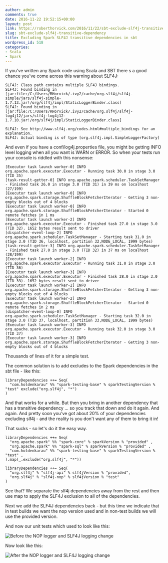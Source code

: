 ```yaml
---
author: admin
comments: true
date: 2016-11-22 19:52:15+00:00
layout: post
link: https://roberthorvick.com/2016/11/22/sbt-exclude-slf4j-transitive-dependency/
slug: sbt-exclude-slf4j-transitive-dependency
title: Excluding Spark SLF4J transitive dependencies in sbt
wordpress_id: 518
categories:
- Scala
- Spark
---
```


If you've written any Spark code using Scala and SBT there s a good chance you've come across this warning about SLF4J:

<!-- more -->

    
    SLF4J: Class path contains multiple SLF4J bindings.
    SLF4J: Found binding in [jar:file:/C:/Users/RHorvick/.ivy2/cache/org.slf4j/slf4j-simple/jars/slf4j-simple-1.7.13.jar!/org/slf4j/impl/StaticLoggerBinder.class]
    SLF4J: Found binding in [jar:file:/C:/Users/RHorvick/.ivy2/cache/org.slf4j/slf4j-log4j12/jars/slf4j-log4j12-1.7.10.jar!/org/slf4j/impl/StaticLoggerBinder.class]
    
    SLF4J: See http://www.slf4j.org/codes.html#multiple_bindings for an explanation.
    SLF4J: Actual binding is of type [org.slf4j.impl.SimpleLoggerFactory]
    


And even if you have a conf/log4j.properties file, you might be getting INFO level logging when all you want is WARN or ERROR. So when your tests run your console is riddled with this nonsense:

    
    [Executor task launch worker-0] INFO org.apache.spark.executor.Executor - Running task 30.0 in stage 3.0 (TID 35)
    [task-result-getter-0] INFO org.apache.spark.scheduler.TaskSetManager - Finished task 26.0 in stage 3.0 (TID 31) in 39 ms on localhost (27/199)
    [Executor task launch worker-0] INFO org.apache.spark.storage.ShuffleBlockFetcherIterator - Getting 3 non-empty blocks out of 4 blocks
    [Executor task launch worker-0] INFO org.apache.spark.storage.ShuffleBlockFetcherIterator - Started 0 remote fetches in 1 ms
    [Executor task launch worker-2] INFO org.apache.spark.executor.Executor - Finished task 27.0 in stage 3.0 (TID 32). 1652 bytes result sent to driver
    [dispatcher-event-loop-2] INFO org.apache.spark.scheduler.TaskSetManager - Starting task 31.0 in stage 3.0 (TID 36, localhost, partition 32,NODE_LOCAL, 1999 bytes)
    [task-result-getter-3] INFO org.apache.spark.scheduler.TaskSetManager - Finished task 27.0 in stage 3.0 (TID 32) in 37 ms on localhost (28/199)
    [Executor task launch worker-2] INFO org.apache.spark.executor.Executor - Running task 31.0 in stage 3.0 (TID 36)
    [Executor task launch worker-3] INFO org.apache.spark.executor.Executor - Finished task 28.0 in stage 3.0 (TID 33). 1652 bytes result sent to driver
    [Executor task launch worker-2] INFO org.apache.spark.storage.ShuffleBlockFetcherIterator - Getting 3 non-empty blocks out of 4 blocks
    [Executor task launch worker-2] INFO org.apache.spark.storage.ShuffleBlockFetcherIterator - Started 0 remote fetches in 2 ms
    [dispatcher-event-loop-0] INFO org.apache.spark.scheduler.TaskSetManager - Starting task 32.0 in stage 3.0 (TID 37, localhost, partition 33,NODE_LOCAL, 1999 bytes)
    [Executor task launch worker-3] INFO org.apache.spark.executor.Executor - Running task 32.0 in stage 3.0 (TID 37)
    [Executor task launch worker-3] INFO org.apache.spark.storage.ShuffleBlockFetcherIterator - Getting 3 non-empty blocks out of 4 blocks
    


Thousands of lines of it for a simple test.

The common solution is to add excludes to the Spark dependencies in the sbt file - like this:

    
    libraryDependencies ++= Seq(
      "com.holdenkarau" %% "spark-testing-base" % sparkTestingVersion % "test" exclude("org.slf4j", "*")
    )
    


And that works for a while. But then you bring in another dependency that has a transitive dependency ... so you track that down and do it again. And again. And pretty soon you've got about 20% of your dependencies excluding slf4j - and the reality is you don't want any of them to bring it in!

That sucks - so let's do it the easy way.

    
    libraryDependencies ++= Seq(
      "org.apache.spark" %% "spark-core" % sparkVersion % "provided" ,
      "org.apache.spark" %% "spark-sql" % sparkVersion % "provided" ,
      "com.holdenkarau" %% "spark-testing-base" % sparkTestingVersion % "test" ,
    ).map(_.exclude("org.slf4j", "*"))
    
    libraryDependencies ++= Seq(
      "org.slf4j" % "slf4j-api" % slf4jVersion % "provided",
      "org.slf4j" % "slf4j-nop" % slf4jVersion % "test"
    )
    


See that? We separate the slf4j dependencies away from the rest and then use map to apply the SLF4J exclusion to all of the dependencies.

Next we add the SLF4J dependencies back - but this time we indicate that in test builds we want the nop version used and in non-test builds we will use the provided version.

And now our unit tests which used to look like this:

![Before the NOP logger and SLF4J logging change](http://www.roberthorvick.com/wp-content/uploads/2016/11/sbt-before.png)

Now look like this:

![After the NOP logger and SLF4J logging change](http://www.roberthorvick.com/wp-content/uploads/2016/11/sbt-after.png)
